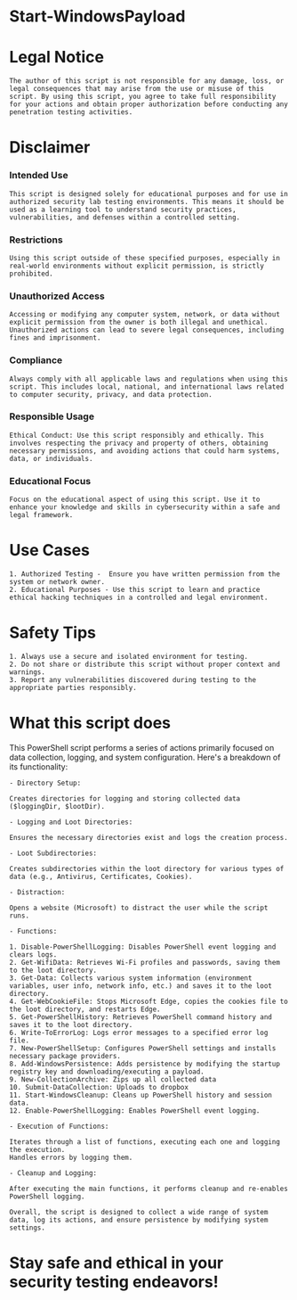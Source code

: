 # Start-WindowsPayload

# Legal Notice
    The author of this script is not responsible for any damage, loss, or legal consequences that may arise from the use or misuse of this script. By using this script, you agree to take full responsibility for your actions and obtain proper authorization before conducting any penetration testing activities.

# Disclaimer

### Intended Use
    This script is designed solely for educational purposes and for use in authorized security lab testing environments. This means it should be used as a learning tool to understand security practices, vulnerabilities, and defenses within a controlled setting.

### Restrictions
    Using this script outside of these specified purposes, especially in real-world environments without explicit permission, is strictly prohibited.

### Unauthorized Access
    Accessing or modifying any computer system, network, or data without explicit permission from the owner is both illegal and unethical. Unauthorized actions can lead to severe legal consequences, including fines and imprisonment.

### Compliance
    Always comply with all applicable laws and regulations when using this script. This includes local, national, and international laws related to computer security, privacy, and data protection.

### Responsible Usage
    Ethical Conduct: Use this script responsibly and ethically. This involves respecting the privacy and property of others, obtaining necessary permissions, and avoiding actions that could harm systems, data, or individuals.

### Educational Focus
    Focus on the educational aspect of using this script. Use it to enhance your knowledge and skills in cybersecurity within a safe and legal framework.

# Use Cases
    1. Authorized Testing -  Ensure you have written permission from the system or network owner.
    2. Educational Purposes - Use this script to learn and practice ethical hacking techniques in a controlled and legal environment.

# Safety Tips
    1. Always use a secure and isolated environment for testing.
    2. Do not share or distribute this script without proper context and warnings.
    3. Report any vulnerabilities discovered during testing to the appropriate parties responsibly.

# What this script does

This PowerShell script performs a series of actions primarily focused on data collection, logging, and system configuration. Here's a breakdown of its functionality:

    - Directory Setup:

    Creates directories for logging and storing collected data ($loggingDir, $lootDir).

    - Logging and Loot Directories:

    Ensures the necessary directories exist and logs the creation process.

    - Loot Subdirectories:

    Creates subdirectories within the loot directory for various types of data (e.g., Antivirus, Certificates, Cookies).

    - Distraction:

    Opens a website (Microsoft) to distract the user while the script runs.

    - Functions:

    1. Disable-PowerShellLogging: Disables PowerShell event logging and clears logs.
    2. Get-WifiData: Retrieves Wi-Fi profiles and passwords, saving them to the loot directory.
    3. Get-Data: Collects various system information (environment variables, user info, network info, etc.) and saves it to the loot directory.
    4. Get-WebCookieFile: Stops Microsoft Edge, copies the cookies file to the loot directory, and restarts Edge.
    5. Get-PowerShellHistory: Retrieves PowerShell command history and saves it to the loot directory.
    6. Write-ToErrorLog: Logs error messages to a specified error log file.
    7. New-PowerShellSetup: Configures PowerShell settings and installs necessary package providers.
    8. Add-WindowsPersistence: Adds persistence by modifying the startup registry key and downloading/executing a payload.
    9. New-CollectionArchive: Zips up all collected data
    10. Submit-DataCollection: Uploads to dropbox
    11. Start-WindowsCleanup: Cleans up PowerShell history and session data.
    12. Enable-PowerShellLogging: Enables PowerShell event logging.

    - Execution of Functions:

    Iterates through a list of functions, executing each one and logging the execution.
    Handles errors by logging them.

    - Cleanup and Logging:

    After executing the main functions, it performs cleanup and re-enables PowerShell logging.

    Overall, the script is designed to collect a wide range of system data, log its actions, and ensure persistence by modifying system settings.

# Stay safe and ethical in your security testing endeavors!
